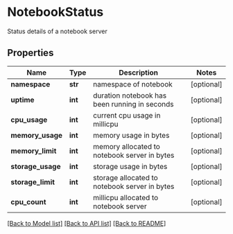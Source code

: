 # NotebookStatus

Status details of a notebook server
## Properties
Name | Type | Description | Notes
------------ | ------------- | ------------- | -------------
**namespace** | **str** | namespace of notebook | [optional] 
**uptime** | **int** | duration notebook has been running in seconds | [optional] 
**cpu_usage** | **int** | current cpu usage in millicpu | [optional] 
**memory_usage** | **int** | memory usage in bytes | [optional] 
**memory_limit** | **int** | memory allocated to notebook server in bytes | [optional] 
**storage_usage** | **int** | storage usage in bytes | [optional] 
**storage_limit** | **int** | storage allocated to notebook server in bytes | [optional] 
**cpu_count** | **int** | millicpu allocated to notebook server | [optional] 

[[Back to Model list]](../README.md#documentation-for-models) [[Back to API list]](../README.md#documentation-for-api-endpoints) [[Back to README]](../README.md)


